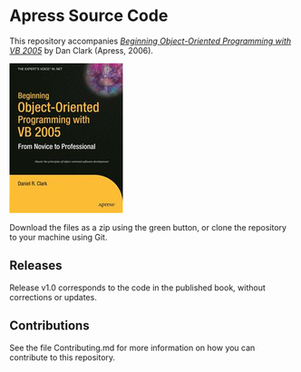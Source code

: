 # Apress Source Code

This repository accompanies [*Beginning Object-Oriented Programming with VB 2005*](http://www.apress.com/9781590595763) by Dan Clark (Apress, 2006).

![Cover image](9781590595763.jpg)

Download the files as a zip using the green button, or clone the repository to your machine using Git.

## Releases

Release v1.0 corresponds to the code in the published book, without corrections or updates.

## Contributions

See the file Contributing.md for more information on how you can contribute to this repository.

